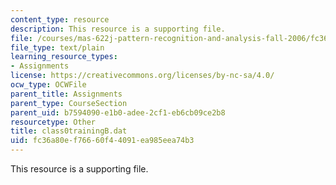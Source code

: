 ```yaml
---
content_type: resource
description: This resource is a supporting file.
file: /courses/mas-622j-pattern-recognition-and-analysis-fall-2006/fc36a80ef76660f44091ea985eea74b3_class0trainingB.dat
file_type: text/plain
learning_resource_types:
- Assignments
license: https://creativecommons.org/licenses/by-nc-sa/4.0/
ocw_type: OCWFile
parent_title: Assignments
parent_type: CourseSection
parent_uid: b7594090-e1b0-adee-2cf1-eb6cb09ce2b8
resourcetype: Other
title: class0trainingB.dat
uid: fc36a80e-f766-60f4-4091-ea985eea74b3
---
```

This resource is a supporting file.